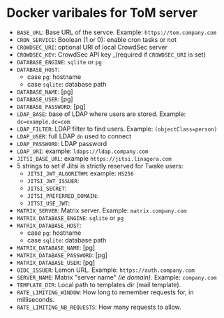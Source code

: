 # Docker varibales for ToM server

 * `BASE_URL`: Base URL of the servce. Example: `https://tom.company.com`
 * `CRON_SERVICE`: Boolean (1 or 0): enable cron tasks or not
 * `CROWDSEC_URI`: optional URI of local CrowdSec server
 * `CROWDSEC_KEY`: CrowdSec API key _(required if `CROWDSEC_URI` is set)
 * `DATABASE_ENGINE`: `sqlite` or `pg`
 * `DATABASE_HOST`:
   * case `pg`: hostname
   * case `sqlite`: database path
 * `DATABASE_NAME`: [pg]
 * `DATABASE_USER`: [pg]
 * `DATABASE_PASSWORD`: [pg]
 * `LDAP_BASE`: base of LDAP where users are stored. Example: `dc=example,dc=com`
 * `LDAP_FILTER`: LDAP filter to find users. Example: `(objectClass=person)`
 * `LDAP_USER`: full LDAP `dn` used to connect
 * `LDAP_PASSWORD`: LDAP password
 * `LDAP_URI`: example: `ldaps://ldap.company.com`
 * `JITSI_BASE_URL`: example `https://jitsi.linagora.com`
 * 5 strings to set if Jitsi is strictly reserved for Twake users:
   * `JITSI_JWT_ALGORITHM`: example: `HS256`
   * `JITSI_JWT_ISSUER`:
   * `JITSI_SECRET`:
   * `JITSI_PREFERRED_DOMAIN`:
   * `JITSI_USE_JWT`:
 * `MATRIX_SERVER`: Matrix server. Example: `matrix.company.com`
 * `MATRIX_DATABASE_ENGINE`: `sqlite` or `pg`
 * `MATRIX_DATABASE_HOST`:
   * case `pg`: hostname
   * case `sqlite`: database path
 * `MATRIX_DATABASE_NAME`: [pg]
 * `MATRIX_DATABASE_PASSWORD`: [pg]
 * `MATRIX_DATABASE_USER`: [pg]
 * `OIDC_ISSUER`: Lemon URL. Example: `https://auth.company.com`
 * `SERVER_NAME`: Matrix "server name" _(ie domain)_. Example: `company.com`
 * `TEMPLATE_DIR`: Local path to templates dir (mail template).
 * `RATE_LIMITING_WINDOW`: How long to remember requests for, in milliseconds.
 * `RATE_LIMITING_NB_REQUESTS`: How many requests to allow.
